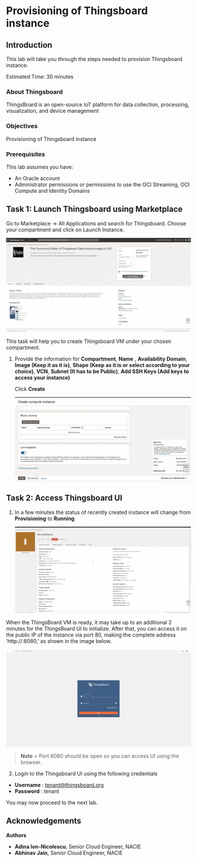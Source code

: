 # Provisioning of Thingsboard instance

## Introduction

This lab will take you through the steps needed to provision Thingsboard instance.

Estimated Time: 30 minutes

### About Thingsboard

ThingsBoard is an open-source IoT platform for data collection, processing, visualization, and device management

### Objectives

Provisioning of Thingsboard instance

### Prerequisites

This lab assumes you have:

* An Oracle account
* Administrator permissions or permissions to use the OCI Streaming, OCI Compute and Identity Domains

## Task 1: Launch Thingsboard using Marketplace

Go to Marketplace -> All Applications and search for Thingsboard. Choose your compartment and click on Launch Instance.

![Marketplace Thingsboard](images/marketplace.png)

This task will help you to create Thingsboard VM under your chosen compartment.

1. Provide the information for **Compartment**, **Name** , **Availability Domain**, **Image (Keep it as it is)**, **Shape (Keep as it is or select according to your choice)**, **VCN**, **Subnet (It has to be Public)**, **Add SSH Keys (Add keys to access your instance)**

    Click **Create**

    ![VM Thingsboard](images/thingsboard_vm_create.png)

## Task 2: Access Thingsboard UI

1. In a few minutes the status of recently created  instance will change from **Provisioning** to **Running**

    ![Running Thingsboard Instance](images/thingsboard_vm_running.png)

When the ThingsBoard VM is ready, it may take up to an additional 2 minutes for the ThingsBoard UI to initialize. After that, you can access it on the public IP of the instance via port 80, making the complete address ‘http://<PublicIP>:8080,’ as shown in the image below.

![UI Thingsboard](images/thingsboard_ui.png)

> **Note**
    > Port 8080 should be open so you can access UI using the browser.

2. Login to the Thingsboard UI using the following credentials

* **Username** : tenant@thingsboard.org
* **Password** : tenant

You may now proceed to the next lab.

## Acknowledgements

**Authors**

* **Adina Ion-Nicolescu**, Senior Cloud Engineer, NACIE
* **Abhinav Jain**, Senior Cloud Engineer, NACIE